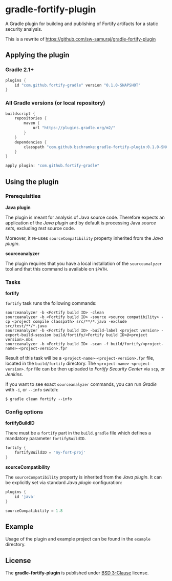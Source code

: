 # gradle-fortify-plugin
A Gradle plugin for building and publishing of Fortify artifacts for a static security analysis.

This is a rewrite of https://github.com/sw-samuraj/gradle-fortify-plugin

## Applying the plugin ##

### Gradle 2.1+ ###

```groovy
plugins {
    id "com.github.fortify-gradle" version "0.1.0-SNAPSHOT"
}
```
### All Gradle versions (or local repository) ##

```groovy
buildscript {
    repositories {
        maven {
            url "https://plugins.gradle.org/m2/"
        }
    }
    dependencies {
        classpath "com.github.bschramke:gradle-fortify-plugin:0.1.0-SNAPSHOT"
    }
}

apply plugin: "com.github.fortify-gradle"
```

## Using the plugin ##

### Prerequisities ###

**Java plugin**

The plugin is meant for analysis of Java source code. Therefore expects an application of the *Java plugin* and
by default is processing Java *source sets*, excluding *test* source code.

Moreover, it re-uses `sourceCompatibility` property inherited from the *Java plugin*.

**sourceanalyzer**

The plugin requires that you have a local installation of the `sourceanalyzer` tool and that
this command is available on `$PATH`.

### Tasks ###

**fortify**

`fortify` task runs the following commands:

```shell
sourceanalyzer -b <Fortify build ID> -clean
sourceanalyzer -b <Fortify build ID> -source <source compatibility> -cp <project compile classpath> src/**/*.java -exclude src/test/**/*.java
sourceanalyzer -b <Fortify build ID> -build-label <project version> -export-build-session build/fortify/<Fortify build ID>@<project version>.mbs
sourceanalyzer -b <Fortify build ID> -scan -f build/fortify/<project-name>-<project-version>.fpr
```

Result of this task will be a `<project-name>-<project-version>.fpr` file, located in the `build/fortify` directory.
The `<project-name>-<project-version>.fpr` file can be then uploaded to *Fortify Security Center* via `scp`, or *Jenkins*.

If you want to see exact `sourceanalyzer` commands, you can run *Gradle* with `-i`, or  `--info` switch:

```shell
$ gradle clean fortify --info
```

### Config options ###

**fortifyBuildID**

There must be a `fortify` part in the `build.gradle` file which defines a mandatory parameter `fortifyBuildID`.

```groovy
fortify {
    fortifyBuildID = 'my-fort-proj'
}
```

**sourceCompatibility**

The `sourceCompatibility` property is inherited from the *Java plugin*. It can be explicitly set via standard *Java
plugin* configuration:

```groovy
plugins {
    id 'java'
}

sourceCompatibility = 1.8
```

## Example ##

Usage of the plugin and example project can be found in the `example` directory.

## License ##

The **gradle-fortify-plugin** is published under [BSD 3-Clause](http://opensource.org/licenses/BSD-3-Clause) license.
